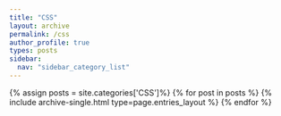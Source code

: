 ```yaml
---
title: "CSS"
layout: archive
permalink: /css
author_profile: true
types: posts
sidebar:
  nav: "sidebar_category_list"
---
```


{% assign posts = site.categories['CSS']%}
{% for post in posts %}
  {% include archive-single.html type=page.entries_layout %}
{% endfor %}

